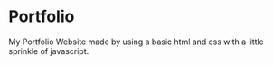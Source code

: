 # Portfolio

My Portfolio Website made by using a basic html and css with a little sprinkle of javascript.